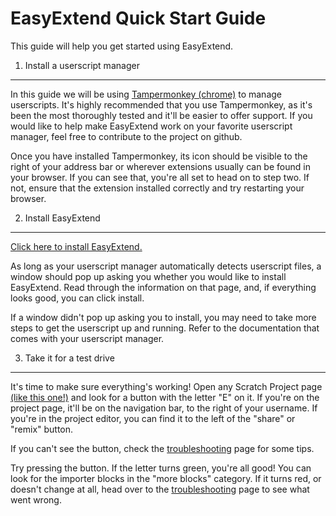 EasyExtend Quick Start Guide
============================
This guide will help you get started using EasyExtend.

1. Install a userscript manager
-------------------------------
In this guide we will be using [Tampermonkey (chrome)](https://chrome.google.com/webstore/detail/tampermonkey/dhdgffkkebhmkfjojejmpbldmpobfkfo) to manage userscripts. It's highly recommended that you use Tampermonkey, as it's been the most thoroughly tested and it'll be easier to offer support. If you would like to help make EasyExtend work on your favorite userscript manager, feel free to contribute to the project on github.

Once you have installed Tampermonkey, its icon should be visible to the right of your address bar or wherever extensions usually can be found in your browser. If you can see that, you're all set to head on to step two. If not, ensure that the extension installed correctly and try restarting your browser.

2. Install EasyExtend
---------------------
[Click here to install EasyExtend.](https://rawgit.com/bleush38p/EasyExtend/master/main.user.js)

As long as your userscript manager automatically detects userscript files, a window should pop up asking you whether you would like to install EasyExtend. Read through the information on that page, and, if everything looks good, you can click install.

If a window didn't pop up asking you to install, you may need to take more steps to get the userscript up and running. Refer to the documentation that comes with your userscript manager.


3. Take it for a test drive
---------------------------
It's time to make sure everything's working! Open any Scratch Project page [(like this one!)](http://scratch.mit.edu/projects/31406042/) and look for a button with the letter "E" on it. If you're on the project page, it'll be on the navigation bar, to the right of your username. If you're in the project editor, you can find it to the left of the "share" or "remix" button.

If you can't see the button, check the [troubleshooting](#ts) page for some tips.

Try pressing the button. If the letter turns green, you're all good! You can look for the importer blocks in the "more blocks" category. If it turns red, or doesn't change at all, head over to the [troubleshooting](#ts) page to see what went wrong.